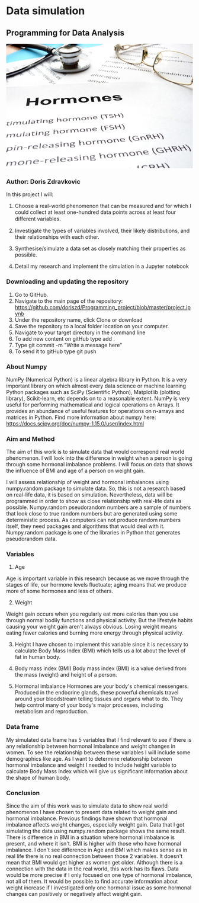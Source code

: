 # Data simulation

## Programming for Data Analysis

![alt text](Hormones.png)

### Author: Doris Zdravkovic

In this project I will:

1. Choose a real-world phenomenon that can be measured and for which I could collect at least one-hundred data points across at least four diﬀerent variables. 

2. Investigate the types of variables involved, their likely distributions, and their relationships with each other. 

3. Synthesise/simulate a data set as closely matching their properties as possible. 

4. Detail my research and implement the simulation in a Jupyter notebook 
 

### Downloading and updating the repository

1. Go to GitHub.
2. Navigate to the main page of the repository: https://github.com/doriszd/Programming_project/blob/master/project.ipynb
3. Under the repository name, click Clone or download
4. Save the repository to a local folder location on your computer.
5. Navigate to your target directory in the command line
6. To add new content on gitHub type add .
7. Type git commit -m "Write a message here"
8. To send it to gitHub type git push

### About Numpy

NumPy (Numerical Python) is a linear algebra library in Python. It is a very important library on which almost every data science or machine learning Python packages such as SciPy (Scientific Python), Matplotlib (plotting library), Scikit-learn, etc depends on to a reasonable extent. NumPy is very useful for performing mathematical and logical operations on Arrays. It provides an abundance of useful features for operations on n-arrays and matrices in Python. Find more information about numpy here: https://docs.scipy.org/doc/numpy-1.15.0/user/index.html

### Aim and Method

The aim of this work is to simulate data that would correspond real world phenomenon. I will look into the difference in weight when a person is going through some hormonal imbalance problems. I will focus on data that shows the influence of BMI and age of a person on weight gain.

I will assess relationship of weight and hormonal imbalances using numpy.random package to simulate data. So, this is not a research based on real-life data, it is based on simulation. Nevertheless, data will be programmed in order to show as close relationship with real-life data as possible. Numpy.random pseudorandom numbers are a sample of numbers that look close to true random numbers but are generated using some deterministic process. As computers can not produce random numbers itself, they need packages and algorithms that would deal with it. Numpy.random package is one of the libraries in Python that generates pseudorandom data.

### Variables

1. Age

Age is important variable in this research because as we move through the stages of life, our hormone levels fluctuate; aging means that we produce more of some hormones and less of others.

2. Weight

Weight gain occurs when you regularly eat more calories than you use through normal bodily functions and physical activity. But the lifestyle habits causing your weight gain aren't always obvious. Losing weight means eating fewer calories and burning more energy through physical activity.

3. Height
I have chosen to implement this variable since it is necessary to calculate Body Mass Index (BMI) which tells us a lot about the level of fat in human body. 

4. Body mass index (BMI)
Body mass index (BMI) is a value derived from the mass (weight) and height of a person.

5. Hormonal imbalance
Hormones are your body's chemical messengers. Produced in the endocrine glands, these powerful chemicals travel around your bloodstream telling tissues and organs what to do. They help control many of your body's major processes, including metabolism and reproduction. 

### Data frame

My simulated data frame has 5 variables that I find relevant to see if there is any relationship between hormonal imbalance and weight changes in women. To see the relationship between these variables I will include some demographics like age. As I want to determine relationship between hormonal imbalance and weight I needed to include height variable to calculate Body Mass Index which will give us significant information about the shape of human body. 

### Conclusion

Since the aim of this work was to simulate data to show real world phenomenon I have chosen to present data related to weight gain and hormonal imbalance. Previous findings have shown that hormonal imbalance affects weight changes, especially weight gain. Data that I got simulating the data using numpy.random package shows the same result.  There is difference in BMI in a situation where hormonal imbalance is present, and where it isn't. BMI is higher with those who have hormonal imbalance. I don't see difference in Age and BMI which makes sense as in real life there is no real connection between those 2 variables. It doesn't mean that BMI would get higher as women get older. Although there is a connection with the data in the real world, this work has its flaws. Data would be more precise if I only focused on one type of hormonal imbalance, not all of them. It would be possible to find accurate information about weight increase if I investigated only one hormonal issue as some hormonal changes can positively or negatively affect weight gain.